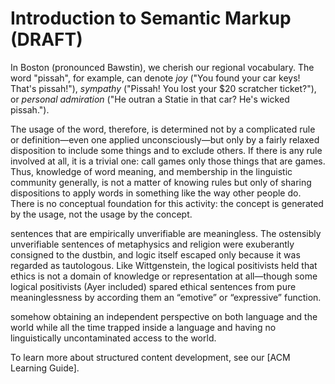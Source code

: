# Introduction to Semantic Markup (DRAFT)

In Boston (pronounced Bawstin), we cherish our regional vocabulary. The word "pissah", for example, can denote *joy* ("You found your car keys! That's pissah!"),  *sympathy* ("Pissah! You lost your $20 scratcher ticket?"), or *personal admiration* ("He outran a Statie in that car? He's wicked pissah."). 
 

The usage of the word, therefore, is determined not by a complicated rule or definition—even one applied unconsciously—but only by a fairly relaxed disposition to include some things and to exclude others. If there is any rule involved at all, it is a trivial one: call games only those things that are games. Thus, knowledge of word meaning, and membership in the linguistic community generally, is not a matter of knowing rules but only of sharing dispositions to apply words in something like the way other people do. There is no conceptual foundation for this activity: the concept is generated by the usage, not the usage by the concept.



sentences that are empirically unverifiable are meaningless. The ostensibly unverifiable sentences of metaphysics and religion were exuberantly consigned to the dustbin, and logic itself escaped only because it was regarded as tautologous. Like Wittgenstein, the logical positivists held that ethics is not a domain of knowledge or representation at all—though some logical positivists (Ayer included) spared ethical sentences from pure meaninglessness by according them an “emotive” or “expressive” function.

somehow obtaining an independent perspective on both language and the world while all the time trapped inside a language and having no linguistically uncontaminated access to the world. 







To learn more about structured content development, see our [ACM Learning Guide]. 
 
       




